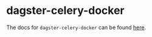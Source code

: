 # dagster-celery-docker

The docs for `dagster-celery-docker` can be found
[here](https://docs.dagster.io/_apidocs/libraries/dagster_celery_docker).
